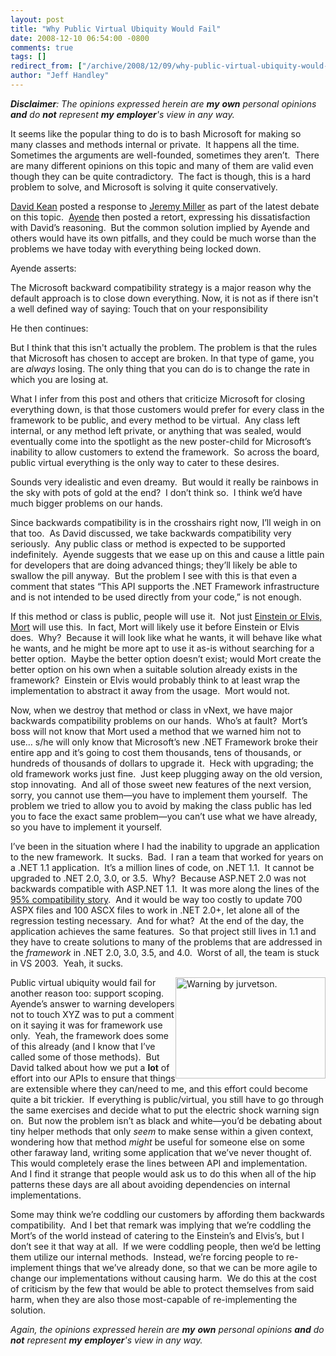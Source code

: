 ```yaml
---
layout: post
title: "Why Public Virtual Ubiquity Would Fail"
date: 2008-12-10 06:54:00 -0800
comments: true
tags: []
redirect_from: ["/archive/2008/12/09/why-public-virtual-ubiquity-would-fail.aspx/"]
author: "Jeff Handley"
---
```

<!-- more -->
<p><em><strong>Disclaimer</strong>: The opinions expressed herein are <b>my</b> <b>own</b> personal opinions <b>and</b> do <b>not</b> represent <b>my</b> <b>employer</b>'s view in any way.</em></p>  <p>It seems like the popular thing to do is to bash Microsoft for making so many classes and methods internal or private.  It happens all the time.  Sometimes the arguments are well-founded, sometimes they aren’t.  There are many different opinions on this topic and many of them are valid even though they can be quite contradictory.  The fact is though, this is a hard problem to solve, and Microsoft is solving it quite conservatively.</p>  <p><a href="http://davesbox.com/archive/2008/12/09/quot-i-can-t-believe-microsoft-didn-t-make-enter-api-name-here-public-quot.aspx" target="_blank">David Kean</a> posted a response to <a href="http://codebetter.com/blogs/jeremy.miller/archive/2008/12/04/i-love-ayende-and-oss.aspx" target="_blank">Jeremy Miller</a> as part of the latest debate on this topic.  <a href="http://ayende.com/Blog/archive/2008/12/10/consenting-adults.aspx" target="_blank">Ayende</a> then posted a retort, expressing his dissatisfaction with David’s reasoning.  But the common solution implied by Ayende and others would have its own pitfalls, and they could be much worse than the problems we have today with everything being locked down.</p>  <p>Ayende asserts:</p>  <p>The Microsoft backward compatibility strategy is a major reason why the default approach is to close down everything. Now, it is not as if there isn't a well defined way of saying: Touch that on your responsibility</p>  <p>He then continues:</p>  <p>But I think that this isn't actually the problem. The problem is that the rules that Microsoft has chosen to accept are broken. In that type of game, you are <em>always </em>losing. The only thing that you can do is to change the rate in which you are losing at.</p>  <p><font style="background-color: #ffffff">What I infer from this post and others that criticize Microsoft for closing everything down, is that those customers would prefer for every class in the framework to be public, and every method to be virtual.  Any class left internal, or any method left private, or anything that was sealed, would eventually come into the spotlight as the new poster-child for Microsoft’s inability to allow customers to extend the framework.  So across the board, public virtual everything is the only way to cater to these desires.</font></p>  <p>Sounds very idealistic and even dreamy.  But would it really be rainbows in the sky with pots of gold at the end?  I don’t think so.  I think we’d have much bigger problems on our hands.</p>  <p>Since backwards compatibility is in the crosshairs right now, I’ll weigh in on that too.  As David discussed, we take backwards compatibility very seriously.  Any public class or method is expected to be supported indefinitely.  Ayende suggests that we ease up on this and cause a little pain for developers that are doing advanced things; they’ll likely be able to swallow the pill anyway.  But the problem I see with this is that even a comment that states “This API supports the .NET Framework infrastructure and is not intended to be used directly from your code,” is not enough.</p>  <p>If this method or class is public, people will use it.  Not just <a href="http://www.nikhilk.net/Personas.aspx" target="_blank">Einstein or Elvis, Mort</a> will use this.  In fact, Mort will likely use it before Einstein or Elvis does.  Why?  Because it will look like what he wants, it will behave like what he wants, and he might be more apt to use it as-is without searching for a better option.  Maybe the better option doesn’t exist; would Mort create the better option on his own when a suitable solution already exists in the framework?  Einstein or Elvis would probably think to at least wrap the implementation to abstract it away from the usage.  Mort would not.</p>  <p>Now, when we destroy that method or class in vNext, we have major backwards compatibility problems on our hands.  Who’s at fault?  Mort’s boss will not know that Mort used a method that we warned him not to use… s/he will only know that Microsoft’s new .NET Framework broke their entire app and it’s going to cost them thousands, tens of thousands, or hundreds of thousands of dollars to upgrade it.  Heck with upgrading; the old framework works just fine.  Just keep plugging away on the old version, stop innovating.  And all of those sweet new features of the next version, sorry, you cannot use them—you have to implement them yourself.  The problem we tried to allow you to avoid by making the class public has led you to face the exact same problem—you can’t use what we have already, so you have to implement it yourself.</p>  <p>I’ve been in the situation where I had the inability to upgrade an application to the new framework.  It sucks.  Bad.  I ran a team that worked for years on a .NET 1.1 application.  It’s a million lines of code, on .NET 1.1.  It cannot be upgraded to .NET 2.0, 3.0, or 3.5.  Why?  Because ASP.NET 2.0 was not backwards compatible with ASP.NET 1.1.  It was more along the lines of the <a href="http://codebetter.com/blogs/jeremy.miller/archive/2008/08/20/smartinstance-in-structuremap-2-5.aspx" target="_blank">95% compatibility story</a>.  And it would be way too costly to update 700 ASPX files and 100 ASCX files to work in .NET 2.0+, let alone all of the regression testing necessary.  And for what?  At the end of the day, the application achieves the same features.  So that project still lives in 1.1 and they have to create solutions to many of the problems that are addressed in the <em>framework</em> in .NET 2.0, 3.0, 3.5, and 4.0.  Worst of all, the team is stuck in VS 2003.  Yeah, it sucks.</p>  <p><img style="display: inline; margin-left: 0px; margin-right: 0px" height="162" alt="Warning by jurvetson." src="http://farm1.static.flickr.com/1/1118807_a751d65ba5.jpg?v=1102148411" width="240" align="right" />Public virtual ubiquity would fail for another reason too: support scoping.  Ayende’s answer to warning developers not to touch XYZ was to put a comment on it saying it was for framework use only.  Yeah, the framework does some of this already (and I know that I’ve called some of those methods).  But David talked about how we put a <strong>lot</strong> of effort into our APIs to ensure that things are extensible where they can/need to me, and this effort could become quite a bit trickier.  If everything is public/virtual, you still have to go through the same exercises and decide what to put the electric shock warning sign on.  But now the problem isn’t as black and white—you’d be debating about tiny helper methods that only <em>seem</em> to make sense within a given context, wondering how that method <em>might</em> be useful for someone else on some other faraway land, writing some application that we’ve never thought of.  This would completely erase the lines between API and implementation.  And I find it strange that people would ask us to do this when all of the hip patterns these days are all about avoiding dependencies on internal implementations.</p>  <p>Some may think we’re coddling our customers by affording them backwards compatibility.  And I bet that remark was implying that we’re coddling the Mort’s of the world instead of catering to the Einstein’s and Elvis’s, but I don’t see it that way at all.  If we were coddling people, then we’d be letting them utilize our internal methods.  Instead, we’re forcing people to re-implement things that we’ve already done, so that we can be more agile to change our implementations without causing harm.  We do this at the cost of criticism by the few that would be able to protect themselves from said harm, when they are also those most-capable of re-implementing the solution.</p>  <p><em>Again, the opinions expressed herein are <b>my</b> <b>own</b> personal opinions <b>and</b> do <b>not</b> represent <b>my</b> <b>employer</b>'s view in any way.</em></p>

